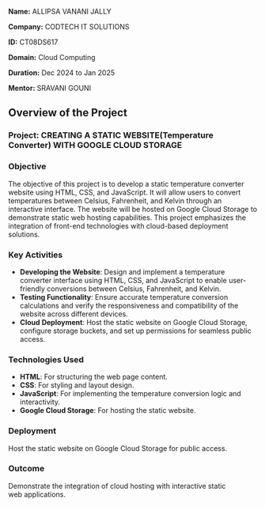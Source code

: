 **Name:** ALLIPSA VANANI JALLY

**Company:** CODTECH IT SOLUTIONS

**ID:** CT08DS617

**Domain:** Cloud Computing

**Duration:** Dec 2024 to Jan 2025

**Mentor:** SRAVANI GOUNI


## Overview of the Project

### Project: **CREATING A STATIC WEBSITE(Temperature Converter) WITH GOOGLE CLOUD STORAGE** 

### Objective
The objective of this project is to develop a static temperature converter website using HTML, CSS, and JavaScript. It will allow users to convert temperatures between Celsius, Fahrenheit, and Kelvin through an interactive interface. The website will be hosted on Google Cloud Storage to demonstrate static web hosting capabilities. This project emphasizes the integration of front-end technologies with cloud-based deployment solutions.

### Key Activities
- **Developing the Website**: Design and implement a temperature converter interface using HTML, CSS, and JavaScript to enable user-friendly conversions between Celsius, Fahrenheit, and Kelvin.
- **Testing Functionality**: Ensure accurate temperature conversion calculations and verify the responsiveness and compatibility of the website across different devices.
- **Cloud Deployment**: Host the static website on Google Cloud Storage, configure storage buckets, and set up permissions for seamless public access.

### Technologies Used
- **HTML**: For structuring the web page content.
- **CSS**: For styling and layout design.
- **JavaScript**: For implementing the temperature conversion logic and interactivity.
- **Google Cloud Storage**: For hosting the static website.

### Deployment
Host the static website on Google Cloud Storage for public access.

### Outcome
Demonstrate the integration of cloud hosting with interactive static web applications.

